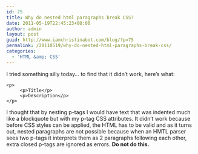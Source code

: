 ```yaml
---
id: 75
title: Why do nested html paragraphs break CSS?
date: 2011-05-19T22:45:23+00:00
author: admin
layout: post
guid: http://www.iamchristinabot.com/blog/?p=75
permalink: /20110519/why-do-nested-html-paragraphs-break-css/
categories:
  - 'HTML &amp; CSS'
---
```

I tried something silly today&#8230; to find that it didn&#8217;t work, here&#8217;s what:

    
    <p>
         <p>Title</p>
         <p>Description</p>
    </p>
    
    

I thought that by nesting p-tags I would have text that was indented much like a blockquote but with my p-tag CSS attributes. It didn&#8217;t work because before CSS styles can be applied, the HTML has to be valid and as it turns out, nested paragraphs are not possible because when an HMTL parser sees two p-tags it interprets them as 2 paragraphs following each other, extra closed p-tags are ignored as errors. **Do not do this.**